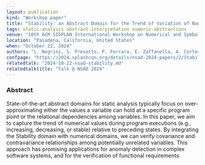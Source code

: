 ```yaml
---
layout: publication
kind: "Workshop paper"
title: "Stability: an Abstract Domain for the Trend of Variation of Numerical Variables"
tags: static-analysis abstract-interpretation numeric-abstractions
venue: "10th ACM SIGPLAN International Workshop on Numerical and Symbolic Abstract Domains (NSAD 2024)"
location: "Pasadena, California, United States"
when: "October 22, 2024"
authors: "L. Negrini, S. Presotto, P. Ferrara, E. Zaffanella, A. Cortesi"
confpage: "https://2024.splashcon.org/details/nsad-2024-papers/2/Stability-an-Abstract-Domain-for-the-Trend-of-Variation-of-Numerical-Variables"
relatedtalk: "2024-10-22-nsad-stability.md"
relatedtalktitle: "Talk @ NSAD 2024"
---
```


### Abstract

State-of-the-art abstract domains for static analysis typically focus on over-approximating either the values a variable can hold at a specific program point or the relational dependencies among variables. In this paper, we aim to capture the trend of numerical values during program executions (e.g., increasing, decreasing, or stable) relative to preceding states. By integrating the Stability domain with numerical domains, we can verify covariance and contravariance relationships among potentially unrelated variables. This approach has promising applications for anomaly detection in complex software systems, and for the verification of functional requirements.
